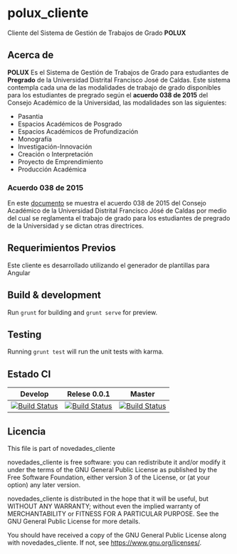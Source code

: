 # polux_cliente
Cliente del Sistema de Gestión de Trabajos de Grado **POLUX**

## Acerca de
**POLUX** Es el Sistema de Gestión de Trabajos de Grado para estudiantes de **Pregrado** de la Universidad Distrital Francisco José de Caldas. Este sistema contempla cada una de las modalidades de trabajo de grado disponibles para los estudiantes de pregrado según el **acuerdo 038 de 2015** del Consejo Académico de la Universidad, las modalidades son las siguientes: 
- Pasantia
- Espacios Académicos de Posgrado
- Espacios Académicos de Profundización
- Monografía
- Investigación-Innovación
- Creación o Interpretación
- Proyecto de Emprendimiento
- Producción Académica

### Acuerdo 038 de 2015
En este [documento](./app/documentos/acuerdo_2015-038.pdf) se muestra el acuerdo 038 de 2015 del Consejo Académico  de la Universidad Distrital Francisco Jósé de Caldas por medio del cual se reglamenta el trabajo de grado para los estudiantes de pregrado de la Universidad y se dictan otras directrices.

## Requerimientos Previos
Este cliente es desarrollado utilizando el generador de plantillas para Angular

## Build & development

Run `grunt` for building and `grunt serve` for preview.

## Testing

Running `grunt test` will run the unit tests with karma.

## Estado CI

| Develop | Relese 0.0.1 | Master |
| -- | -- | -- |
|[![Build Status](https://hubci.portaloas.udistrital.edu.co/api/badges/udistrital/polux_cliente/status.svg?ref=refs/heads/develop)](https://hubci.portaloas.udistrital.edu.co/udistrital/polux_cliente)|[![Build Status](https://hubci.portaloas.udistrital.edu.co/api/badges/udistrital/polux_cliente/status.svg?ref=refs/heads/release/0.0.1)](https://hubci.portaloas.udistrital.edu.co/udistrital/polux_cliente)|[![Build Status](https://hubci.portaloas.udistrital.edu.co/api/badges/udistrital/polux_cliente/status.svg?ref=refs/heads/master)](https://hubci.portaloas.udistrital.edu.co/udistrital/polux_cliente)|


## Licencia

This file is part of novedades_cliente

novedades_cliente is free software: you can redistribute it and/or modify it under the terms of the GNU General Public License as published by the Free Software Foundation, either version 3 of the License, or (at your option) any later version.

novedades_cliente is distributed in the hope that it will be useful, but WITHOUT ANY WARRANTY; without even the implied warranty of MERCHANTABILITY or FITNESS FOR A PARTICULAR PURPOSE. See the GNU General Public License for more details.

You should have received a copy of the GNU General Public License along with novedades_cliente. If not, see https://www.gnu.org/licenses/.
